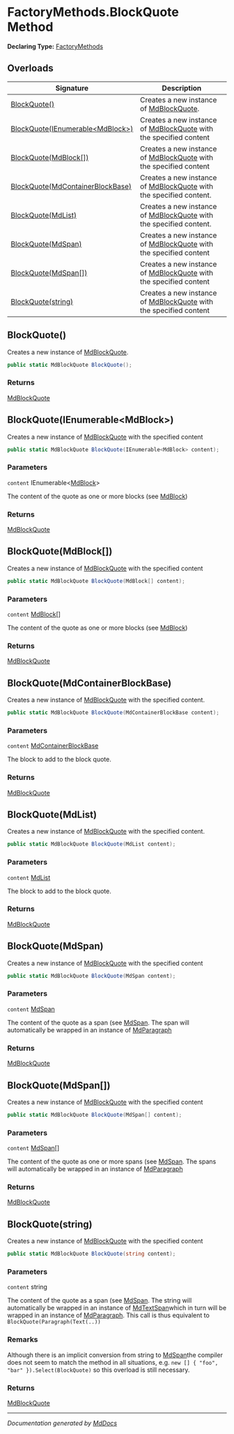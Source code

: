 ﻿# FactoryMethods.BlockQuote Method

**Declaring Type:** [FactoryMethods](../index.md)

## Overloads

| Signature                                                           | Description                                                                                       |
| ------------------------------------------------------------------- | ------------------------------------------------------------------------------------------------- |
| [BlockQuote()](#blockquote)                                         | Creates a new instance of [MdBlockQuote](../../MdBlockQuote/index.md).                            |
| [BlockQuote(IEnumerable\<MdBlock\>)](#blockquoteienumerablemdblock) | Creates a new instance of [MdBlockQuote](../../MdBlockQuote/index.md) with the specified content  |
| [BlockQuote(MdBlock\[\])](#blockquotemdblock)                       | Creates a new instance of [MdBlockQuote](../../MdBlockQuote/index.md) with the specified content  |
| [BlockQuote(MdContainerBlockBase)](#blockquotemdcontainerblockbase) | Creates a new instance of [MdBlockQuote](../../MdBlockQuote/index.md) with the specified content. |
| [BlockQuote(MdList)](#blockquotemdlist)                             | Creates a new instance of [MdBlockQuote](../../MdBlockQuote/index.md) with the specified content. |
| [BlockQuote(MdSpan)](#blockquotemdspan)                             | Creates a new instance of [MdBlockQuote](../../MdBlockQuote/index.md) with the specified content  |
| [BlockQuote(MdSpan\[\])](#blockquotemdspan)                         | Creates a new instance of [MdBlockQuote](../../MdBlockQuote/index.md) with the specified content  |
| [BlockQuote(string)](#blockquotestring)                             | Creates a new instance of [MdBlockQuote](../../MdBlockQuote/index.md) with the specified content  |

## BlockQuote()

Creates a new instance of [MdBlockQuote](../../MdBlockQuote/index.md).

```csharp
public static MdBlockQuote BlockQuote();
```

### Returns

[MdBlockQuote](../../MdBlockQuote/index.md)

## BlockQuote(IEnumerable\<MdBlock\>)

Creates a new instance of [MdBlockQuote](../../MdBlockQuote/index.md) with the specified content

```csharp
public static MdBlockQuote BlockQuote(IEnumerable<MdBlock> content);
```

### Parameters

`content`  IEnumerable\<[MdBlock](../../MdBlock/index.md)\>

The content of the quote as one or more blocks (see [MdBlock](../../MdBlock/index.md))

### Returns

[MdBlockQuote](../../MdBlockQuote/index.md)

## BlockQuote(MdBlock\[\])

Creates a new instance of [MdBlockQuote](../../MdBlockQuote/index.md) with the specified content

```csharp
public static MdBlockQuote BlockQuote(MdBlock[] content);
```

### Parameters

`content`  [MdBlock](../../MdBlock/index.md)\[\]

The content of the quote as one or more blocks (see [MdBlock](../../MdBlock/index.md))

### Returns

[MdBlockQuote](../../MdBlockQuote/index.md)

## BlockQuote(MdContainerBlockBase)

Creates a new instance of [MdBlockQuote](../../MdBlockQuote/index.md) with the specified content.

```csharp
public static MdBlockQuote BlockQuote(MdContainerBlockBase content);
```

### Parameters

`content`  [MdContainerBlockBase](../../MdContainerBlockBase/index.md)

The block to add to the block quote.

### Returns

[MdBlockQuote](../../MdBlockQuote/index.md)

## BlockQuote(MdList)

Creates a new instance of [MdBlockQuote](../../MdBlockQuote/index.md) with the specified content.

```csharp
public static MdBlockQuote BlockQuote(MdList content);
```

### Parameters

`content`  [MdList](../../MdList/index.md)

The block to add to the block quote.

### Returns

[MdBlockQuote](../../MdBlockQuote/index.md)

## BlockQuote(MdSpan)

Creates a new instance of [MdBlockQuote](../../MdBlockQuote/index.md) with the specified content

```csharp
public static MdBlockQuote BlockQuote(MdSpan content);
```

### Parameters

`content`  [MdSpan](../../MdSpan/index.md)

The content of the quote as a span (see [MdSpan](../../MdSpan/index.md). The span will automatically be wrapped in an instance of [MdParagraph](../../MdParagraph/index.md)

### Returns

[MdBlockQuote](../../MdBlockQuote/index.md)

## BlockQuote(MdSpan\[\])

Creates a new instance of [MdBlockQuote](../../MdBlockQuote/index.md) with the specified content

```csharp
public static MdBlockQuote BlockQuote(MdSpan[] content);
```

### Parameters

`content`  [MdSpan](../../MdSpan/index.md)\[\]

The content of the quote as one or more spans (see [MdSpan](../../MdSpan/index.md). The spans will automatically be wrapped in an instance of [MdParagraph](../../MdParagraph/index.md)

### Returns

[MdBlockQuote](../../MdBlockQuote/index.md)

## BlockQuote(string)

Creates a new instance of [MdBlockQuote](../../MdBlockQuote/index.md) with the specified content

```csharp
public static MdBlockQuote BlockQuote(string content);
```

### Parameters

`content`  string

The content of the quote as a span (see [MdSpan](../../MdSpan/index.md). The string will automatically be wrapped in an instance of [MdTextSpan](../../MdTextSpan/index.md)which in turn will be wrapped in an instance of [MdParagraph](../../MdParagraph/index.md). This call is thus equivalent to `BlockQuote(Paragraph(Text(..))`

### Remarks

Although there is an implicit conversion from string to [MdSpan](../../MdSpan/index.md)the compiler does not seem to match the method in all situations, e.g. `new [] { "foo", "bar" }).Select(BlockQuote)` so this overload is still necessary.

### Returns

[MdBlockQuote](../../MdBlockQuote/index.md)

___

*Documentation generated by [MdDocs](https://github.com/ap0llo/mddocs)*
